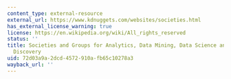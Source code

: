 ```yaml
---
content_type: external-resource
external_url: https://www.kdnuggets.com/websites/societies.html
has_external_license_warning: true
license: https://en.wikipedia.org/wiki/All_rights_reserved
status: ''
title: Societies and Groups for Analytics, Data Mining, Data Science and Knowledge
  Discovery
uid: 72d03a9a-2dcd-4572-910a-fb65c10278a3
wayback_url: ''
---
```

